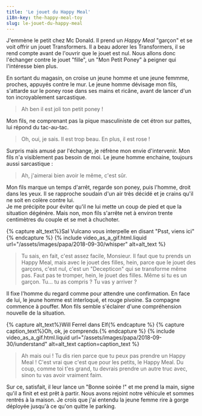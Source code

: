 ```yaml
---
title: 'Le jouet du Happy Meal'
i18n-key: the-happy-meal-toy
slug: le-jouet-du-happy-meal
---
```


J'emmène le petit chez Mc Donald. Il prend un _Happy Meal_ "garçon" et se voit
offrir un jouet Transformers. Il a beau adorer les Transformers, il se rend
compte avant de l'ouvrir que le jouet est nul. Nous allons donc l'échanger
contre le jouet "fille", un "Mon Petit Poney" à peigner qui l'intéresse bien
plus.

En sortant du magasin, on croise un jeune homme et une jeune femmme, proches,
appuyés contre le mur. Le jeune homme dévisage mon fils, s'attarde sur le poney
rose dans ses mains et ricâne, avant de lancer d'un ton incroyablement
sarcastique.

> Ah ben il est joli ton petit poney !

Mon fils, ne comprenant pas la pique masculiniste de cet étron sur pattes, lui
répond du tac-au-tac.

> Oh, oui, je sais. Il est trop beau. En plus, il est rose !

Surpris mais amusé par l'échange, je réfrène mon envie d'intervenir. Mon fils
n'a visiblement pas besoin de moi. Le jeune homme enchaine, toujours aussi
sarcastique :

> Ah, j'aimerai bien avoir le même, c'est sûr.

Mon fils marque un temps d'arrêt, regarde son poney, puis l'homme, droit dans
les yeux. Il se rapproche soudain d'un air très décidé et je crains qu'il ne
soit en colère contre lui.  
Je me précipite pour éviter qu'il ne lui mette un coup de pied et que la
situation dégénère. Mais non, mon fils s'arrête net à environ trente centimètres
du couple et se met à chuchoter.

{% capture alt_text%}Sal Vulcano vous interpelle en disant "Psst, viens
ici"{% endcapture %} {% include video_as_a_gif.html.liquid
url="/assets/images/papa/2018-09-30/whisper"
alt=alt_text
%}

> Tu sais, en fait, c'est assez facile, Monsieur. Il faut que tu prends un Happy
> Meal, mais avec le jouet des filles, hein, parce que le jouet des garçons,
> c'est nul, c'est un "Decepticon" qui se transforme même pas. Faut pas te
> tromper, hein, le jouet des filles. Même si tu es un garçon. Tu… tu as compris
> ? Tu vas y arriver ?

Il fixe l'homme du regard comme pour attendre une confirmation. En face de lui,
le jeune homme est interloqué, et rouge pivoine. Sa compagne commence à pouffer.
Mon fils semble s'éclairer d'une compréhension nouvelle de la situation.

{% capture alt_text%}Will Ferrel dans Elf{% endcapture %}
{% capture caption_text%}Oh, ok, je comprends.{% endcapture %}
{% include video_as_a_gif.html.liquid
url="/assets/images/papa/2018-09-30/iunderstand"
alt=alt_text
caption=caption_text
%}

> Ah mais oui ! Tu dis rien parce que tu peux pas prendre un Happy Meal ! C'est
> vrai que c'est que pour les petits, le Happy Meal. Du coup, comme toi t'es
> grand, tu devrais prendre un autre truc avec, sinon tu vas avoir vraiment
> faim.

Sur ce, satisfait, il leur lance un "Bonne soirée !" et me prend la main, signe
qu'il a finit et est prêt à partir. Nous avons rejoint notre véhicule et sommes
rentrés à la maison. Je crois que j'ai entendu la jeune femme rire à gorge
déployée jusqu'à ce qu'on quitte le parking.
